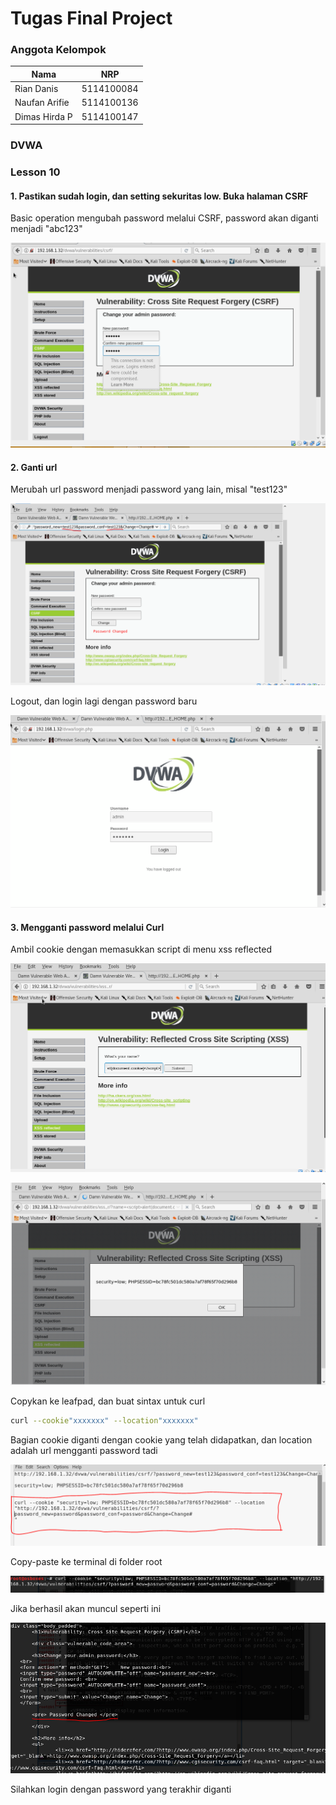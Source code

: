 # Tugas Final Project

### Anggota Kelompok

|Nama      |NRP    |
|---|---|
Rian Danis  | 5114100084
Naufan Arifie | 5114100136
Dimas Hirda P | 5114100147


### DVWA
  ### Lesson 10
  
  #### 1. Pastikan sudah login, dan setting sekuritas low. Buka halaman CSRF
  Basic operation mengubah password melalui CSRF, password akan diganti menjadi "abc123"
  
  ![alt text](https://github.com/dimashirda/PKSJ-1/blob/master/PKSJ/Lesson%2010/CSRF.PNG)
  
  #### 2. Ganti url
  Merubah url password menjadi password yang lain, misal "test123"
  
  ![alt text](https://github.com/dimashirda/PKSJ-1/blob/master/PKSJ/Lesson%2010/Change_to_test.PNG)
  
  Logout, dan login lagi dengan password baru
  
  ![alt text](https://github.com/dimashirda/PKSJ-1/blob/master/PKSJ/Lesson%2010/login_again.PNG)
  
  #### 3. Mengganti password melalui Curl
  Ambil cookie dengan memasukkan script di menu xss reflected
  
  <script>alert(document.cookie)</script>
  
  ![alt text](https://github.com/dimashirda/PKSJ-1/blob/master/PKSJ/Lesson%2010/xss_reflected.PNG)
  
  ![alt text](https://github.com/dimashirda/PKSJ-1/blob/master/PKSJ/Lesson%2010/Cookie.PNG)
  
  Copykan ke leafpad, dan buat sintax untuk curl
  ```bash
  curl --cookie"xxxxxxx" --location"xxxxxxx"
  ```
  Bagian cookie diganti dengan cookie yang telah didapatkan, dan location adalah url mengganti password tadi
  
  ![alt text](https://github.com/dimashirda/PKSJ-1/blob/master/PKSJ/Lesson%2010/crul.PNG)
  
  Copy-paste ke terminal di folder root
  
  ![alt text](https://github.com/dimashirda/PKSJ-1/blob/master/PKSJ/Lesson%2010/curl_terminal.PNG)
  
  Jika berhasil akan muncul seperti ini
  
  ![alt text](https://github.com/dimashirda/PKSJ-1/blob/master/PKSJ/Lesson%2010/pass_change.PNG)
  
  Silahkan login dengan password yang terakhir diganti
  
  
  
  
  
  
  
  
